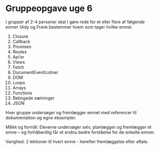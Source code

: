 # Gruppeopgave uge 6
I grupper af 2-4 personer skal I gøre rede for et eller flere af følgende emner (Ady og Frank bestemmer hvem som tager hvilke emne)
1.    Closure
2.    Callback
3.    Promises
4.    Routes
5.    Api’er
6.    Views
7.    Fetch
8.    DocumentEventListner
9.    DOM
10.   Loops
11.   Arrays
12.   Functions
13.   Betingede sætninger
14.   JSON

Hver gruppe undersøger og fremlægger emnet med referencer til dokumentation og egne eksempler.

Målet og formål: Eleverne undersøger selv, planlægger og fremlægger et emne – og forhåbentlig får et endnu bedre forståelse for de enkelte emner.

Varighed: 2 lektioner til hvert emne - herefter fremlæggelse efter aftale.
